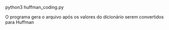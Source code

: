 python3 huffman_coding.py

O programa gera o arquivo após os valores do dicionário serem convertidos para Huffman
